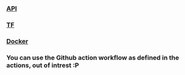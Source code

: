 ### [API](src\Readme.md)
### [TF](IaC\terraform\infra\Readme.md)
### [Docker](docker\Readme.md)

### You can use the Github action workflow as defined in the actions, out of intrest :P